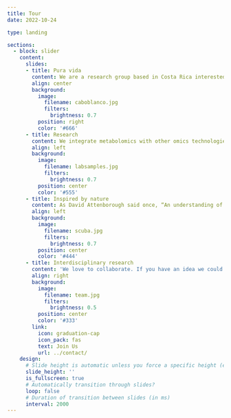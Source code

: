 ```yaml
---
title: Tour
date: 2022-10-24

type: landing

sections:
  - block: slider
    content:
      slides:
      - title: Pura vida
        content: We are a research group based in Costa Rica interested in exploring the chemical potential of actinomycetes
        align: center
        background:
          image:
            filename: caboblanco.jpg
            filters:
              brightness: 0.7
          position: right
          color: '#666'
      - title: Research
        content: We integrate metabolomics with other omics technologies for the biodiscovery of compounds with  biotechnological applications
        align: left
        background:
          image:
            filename: labsamples.jpg
            filters:
              brightness: 0.7
          position: center
          color: '#555'
      - title: Inspired by nature
        content: As David Attenborough said once, “An understanding of the natural world and what’s in it is a source of not only a great curiosity but great fulfilment”. We study natural products because we believe that nature holds the answer to many of our health and food safety problems.
        align: left
        background:
          image:
            filename: scuba.jpg
            filters:
              brightness: 0.7
          position: center
          color: '#444'
      - title: Interdisciplinary research 
        content: 'We love to collaborate. If you have an idea we could develop together in Costa Rica, contact us!!'
        align: right
        background:
          image:
            filename: team.jpg
            filters:
              brightness: 0.5
          position: center
          color: '#333'
        link:
          icon: graduation-cap
          icon_pack: fas
          text: Join Us
          url: ../contact/
    design:
      # Slide height is automatic unless you force a specific height (e.g. '400px')
      slide_height: ''
      is_fullscreen: true
      # Automatically transition through slides?
      loop: false
      # Duration of transition between slides (in ms)
      interval: 2000
---
```

